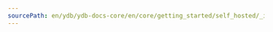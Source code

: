 ```yaml
---
sourcePath: en/ydb/ydb-docs-core/en/core/getting_started/self_hosted/_includes/wget_auth_overlay.md
---
```

